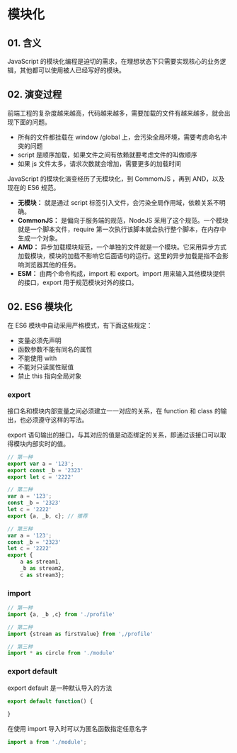 # 模块化

## 01. 含义
JavaScript 的模块化编程是迫切的需求，在理想状态下只需要实现核心的业务逻辑，其他都可以使用被人已经写好的模块。

## 02. 演变过程
前端工程的复杂度越来越高，代码越来越多，需要加载的文件有越来越多，就会出现下面的问题。

- 所有的文件都挂载在 window /global 上，会污染全局环境，需要考虑命名冲突的问题
- script 是顺序加载，如果文件之间有依赖就要考虑文件的叫做顺序
- 如果 js 文件太多，请求次数就会增加，需要更多的加载时间

JavaScript 的模块化演变经历了无模块化，到 CommomJS ，再到 AND，以及现在的 ES6 规范。

- **无模块：** 就是通过 script 标签引入文件，会污染全局作用域，依赖关系不明确。
- **CommonJS：** 是偏向于服务端的规范，NodeJS 采用了这个规范。一个模块就是一个脚本文件，require 第一次执行该脚本就会执行整个脚本，在内存中生成一个对象。
- **AMD：** 异步加载模块规范，一个单独的文件就是一个模块。它采用异步方式加载模块，模块的加载不影响它后面语句的运行。这里的异步加载是指不会影响浏览器其他的任务。
- **ESM：** 由两个命令构成，import 和 export。import 用来输入其他模块提供的接口，export 用于规范模块对外的接口。

## 02. ES6 模块化
在 ES6 模块中自动采用严格模式，有下面这些规定：
- 变量必须先声明
- 函数参数不能有同名的属性
- 不能使用 with
- 不能对只读属性赋值
- 禁止 this 指向全局对象

### export
接口名和模块内部变量之间必须建立一一对应的关系，在 function 和  class 的输出，也必须遵守这样的写法。

export 语句输出的接口，与其对应的值是动态绑定的关系，即通过该接口可以取得模块内部实时的值。

```js
// 第一种
export var a = '123';
export const _b = '2323'
export let c = '2222' 

// 第二种
var a = '123';
const _b = '2323'
let c = '2222' 
export {a, _b, c}; // 推荐

// 第三种
var a = '123';
const _b = '2323'
let c = '2222' 
export {
    a as stream1,
    _b as stream2,
    c as stream3};
```

### import

```js
// 第一种
import {a, _b ,c} from './profile'

// 第二种
import {stream as firstValue} from ',/profile'

// 第三种
import * as circle from './module'
```

### export default

export default 是一种默认导入的方法

```js
export default function() {
    
}
```

在使用 import 导入时可以为匿名函数指定任意名字

```js
import a from './module';
```

